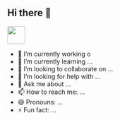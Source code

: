## Hi there 👋
<img loading="lazy"
src="https://cdn.jsdelivr.net
/gh/devicons/devicon/icons/gi
t/git-original.svg"
width="40" height="40"/>
- 🔭 I’m currently working o
- 🌱 I’m currently learning ...
- 👯 I’m looking to collaborate on ...
- 🤔 I’m looking for help with ...
- 💬 Ask me about ...
- 📫 How to reach me: ...
- 😄 Pronouns: ...
- ⚡ Fun fact: ...

